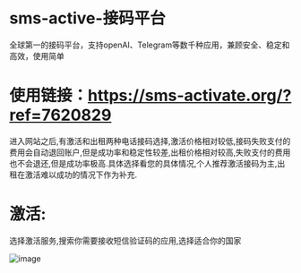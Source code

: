 # sms-active-接码平台
全球第一的接码平台，支持openAI、Telegram等数千种应用，兼顾安全、稳定和高效，使用简单

# 使用链接：https://sms-activate.org/?ref=7620829

进入网站之后,有激活和出租两种电话接码选择,激活价格相对较低,接码失败支付的费用会自动退回账户,但是成功率和稳定性较差,出租价格相对较高,失败支付的费用也不会退还,但是成功率极高.具体选择看您的具体情况,个人推荐激活接码为主,出租在激活难以成功的情况下作为补充.


# 激活:
选择激活服务,搜索你需要接收短信验证码的应用,选择适合你的国家

![image](https://github.com/AzureforAI/sms-active/blob/main/image/%E5%BE%AE%E4%BF%A1%E5%9B%BE%E7%89%87_20231211210507.png)
